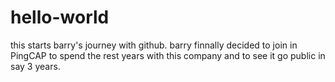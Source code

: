 # hello-world
this starts barry's journey with github.
barry finnally decided to join in PingCAP to spend the rest years with this company and to see it go public in say 3 years.
